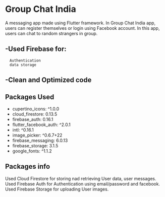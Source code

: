# Group Chat India

A messaging app made using Flutter framework. In Group Chat India app, users can register themselves or login using Facebook account. In this app, users can chat to random strangers in group. 

## -Used Firebase for: 
      Authentication
      data storage
## -Clean and Optimized code

## Packages Used
- cupertino_icons: ^1.0.0
- cloud_firestore: 0.13.5
- firebase_auth: 0.16.1
- flutter_facebook_auth: ^2.0.1
- intl: ^0.16.1
- image_picker: ^0.6.7+22
- firebase_messaging: 6.0.13
- firebase_storage: 3.1.5
- google_fonts: ^1.1.2

## Packages info
   Used Cloud Firestore for storing nad retrieving User data, user messages.
   Used Firebase Auth for Authentication using email/password and facebook.
   Used Firebase Storage for uploading User images.

  
  
